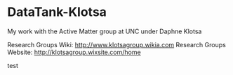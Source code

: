 # DataTank-Klotsa
My work with the Active Matter group at UNC under Daphne Klotsa

Research Groups Wiki: http://www.klotsagroup.wikia.com
Research Groups Website: http://klotsagroup.wixsite.com/home

test